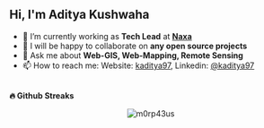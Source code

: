 ## Hi, I'm Aditya Kushwaha


- 🔭 I’m currently working as **Tech Lead** at [**Naxa**](https://naxa.com.np/)
- 👯 I will be happy to collaborate on **any open source projects**
- 💬 Ask me about **Web-GIS, Web-Mapping, Remote Sensing**
- 📫 How to reach me: Website: [kaditya97](https://kaditya97.com.np), Linkedin: [@kaditya97](https://www.linkedin.com/in/kaditya97/)<br /><br />

<b>🔥 Github Streaks</b>
<p align="center"><img src="https://github-readme-streak-stats.herokuapp.com/?user=kaditya97&theme=black-ice&hide_border=true&stroke=0000&background=0D1117&ring=e05397&fire=e05397&currStreakLabel=e05397&bg_color=30,e96443,904e95&title_color=fff&text_color=fff" alt="m0rp43us" /></p>

<!--

Here are some ideas to get you started:
<a href="https://github.com/kaditya97">[![Top Langs](https://github-readme-stats.vercel.app/api/top-langs/?username=kaditya97&layout=compact)](https://github.com/kaditya97)</a>
- 🔭 I’m currently working on ...
- 🌱 I’m currently learning ...
- 👯 I’m looking to collaborate on ...
- 🤔 I’m looking for help with ...
- 💬 Ask me about ...
- 📫 How to reach me: ...
- 😄 Pronouns: ...
- ⚡ Fun fact: ...
-->
